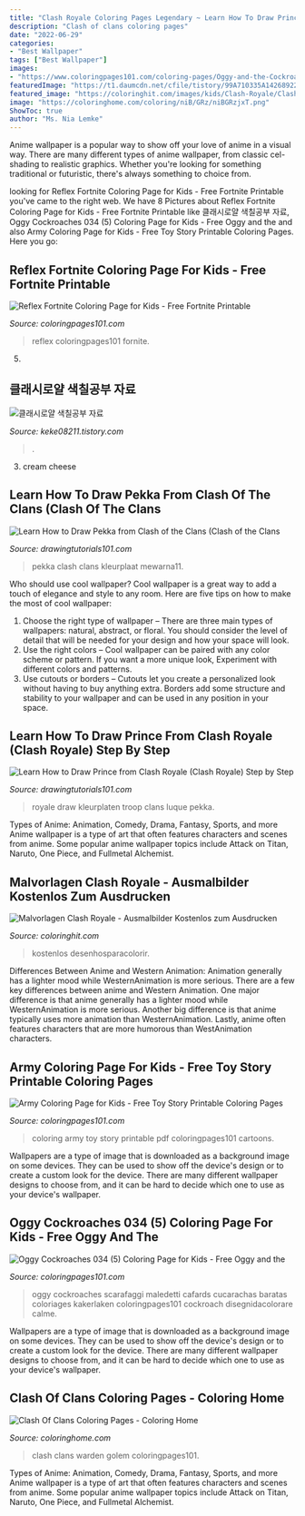 ```yaml
---
title: "Clash Royale Coloring Pages Legendary ~ Learn How To Draw Prince From Clash Royale (clash Royale) Step By Step"
description: "Clash of clans coloring pages"
date: "2022-06-29"
categories:
- "Best Wallpaper"
tags: ["Best Wallpaper"]
images:
- "https://www.coloringpages101.com/coloring-pages/Oggy-and-the-Cockroaches/oggycockroaches034_5_qgqmf.jpg"
featuredImage: "https://t1.daumcdn.net/cfile/tistory/99A710335A14268922"
featured_image: "https://coloringhit.com/images/kids/Clash-Royale/Clash-Royale-coloring-pages-7.jpg"
image: "https://coloringhome.com/coloring/niB/GRz/niBGRzjxT.png"
ShowToc: true
author: "Ms. Nia Lemke"
---
```



Anime wallpaper is a popular way to show off your love of anime in a visual way. There are many different types of anime wallpaper, from classic cel-shading to realistic graphics. Whether you're looking for something traditional or futuristic, there's always something to choice from.

	

		
looking for Reflex Fortnite Coloring Page for Kids - Free Fortnite Printable you've came to the right web. We have 8 Pictures about Reflex Fortnite Coloring Page for Kids - Free Fortnite Printable like 클래시로얄 색칠공부 자료, Oggy Cockroaches 034 (5) Coloring Page for Kids - Free Oggy and the and also Army Coloring Page for Kids - Free Toy Story Printable Coloring Pages. Here you go:
		
    
## Reflex Fortnite Coloring Page For Kids - Free Fortnite Printable

<img loading=lazy src="https://www.coloringpages101.com/coloring-pages/Video-Games/Fortnite/Reflex-Fortnite.png" onerror="this.onerror=null;this.src='https://tse3.mm.bing.net/th?id=OIP.uMjBDk7yGb5CBfZAmz1jbAHaJ_&amp;pid=15.1';" alt="Reflex Fortnite Coloring Page for Kids - Free Fortnite Printable">

_Source: coloringpages101.com_

>reflex coloringpages101 fornite. 

	

5.

    
## 클래시로얄 색칠공부 자료

<img loading=lazy src="https://t1.daumcdn.net/cfile/tistory/99A710335A14268922" onerror="this.onerror=null;this.src='https://tse4.mm.bing.net/th?id=OIP.SG0COsnjmGbH7Obn1H7QfwHaKZ&amp;pid=15.1';" alt="클래시로얄 색칠공부 자료">

_Source: keke08211.tistory.com_

>. 

	

3. cream cheese 

    
## Learn How To Draw Pekka From Clash Of The Clans (Clash Of The Clans

<img loading=lazy src="https://www.drawingtutorials101.com/drawing-tutorials/Video-Games/Clash-of-the-Clans/pekka/how-to-draw-Pekka-from-Clash-of-the-Clans-step-16.png" onerror="this.onerror=null;this.src='https://tse3.mm.bing.net/th?id=OIP.fq9iKhL-MxTGK6gPzRHIoQHaKc&amp;pid=15.1';" alt="Learn How to Draw Pekka from Clash of the Clans (Clash of the Clans">

_Source: drawingtutorials101.com_

>pekka clash clans kleurplaat mewarna11. 

	

Who should use cool wallpaper?
Cool wallpaper is a great way to add a touch of elegance and style to any room. Here are five tips on how to make the most of cool wallpaper: 
1) Choose the right type of wallpaper – There are three main types of wallpapers: natural, abstract, or floral. You should consider the level of detail that will be needed for your design and how your space will look. 
2) Use the right colors – Cool wallpaper can be paired with any color scheme or pattern. If you want a more unique look, Experiment with different colors and patterns. 
3) Use cutouts or borders – Cutouts let you create a personalized look without having to buy anything extra. Borders add some structure and stability to your wallpaper and can be used in any position in your space.

    
## Learn How To Draw Prince From Clash Royale (Clash Royale) Step By Step

<img loading=lazy src="https://www.drawingtutorials101.com/drawing-tutorials/Video-Games/Clash-Royale/prince/how-to-draw-Prince-from-Clash-Royale-step-13.png" onerror="this.onerror=null;this.src='https://tse4.mm.bing.net/th?id=OIP.H3qD22NJlSClTH-7XAJ3lgHaKZ&amp;pid=15.1';" alt="Learn How to Draw Prince from Clash Royale (Clash Royale) Step by Step">

_Source: drawingtutorials101.com_

>royale draw kleurplaten troop clans luque pekka. 

	

Types of Anime: Animation, Comedy, Drama, Fantasy, Sports, and more
Anime wallpaper is a type of art that often features characters and scenes from anime. Some popular anime wallpaper topics include Attack on Titan, Naruto, One Piece, and Fullmetal Alchemist.

    
## Malvorlagen Clash Royale - Ausmalbilder Kostenlos Zum Ausdrucken

<img loading=lazy src="https://coloringhit.com/images/kids/Clash-Royale/Clash-Royale-coloring-pages-7.jpg" onerror="this.onerror=null;this.src='https://tse3.mm.bing.net/th?id=OIP.e-BiRUS-6mYflnrrXw67dwHaJ4&amp;pid=15.1';" alt="Malvorlagen Clash Royale - Ausmalbilder Kostenlos zum Ausdrucken">

_Source: coloringhit.com_

>kostenlos desenhosparacolorir. 

	

Differences Between Anime and Western Animation: Animation generally has a lighter mood while WesternAnimation is more serious.
There are a few key differences between anime and Western Animation. One major difference is that anime generally has a lighter mood while WesternAnimation is more serious. Another big difference is that anime typically uses more animation than WesternAnimation. Lastly, anime often features characters that are more humorous than WestAnimation characters.

    
## Army Coloring Page For Kids - Free Toy Story Printable Coloring Pages

<img loading=lazy src="https://www.coloringpages101.com/coloring-pages/Toy-Story/army_ikswf.gif" onerror="this.onerror=null;this.src='https://tse2.mm.bing.net/th?id=OIP.dGbNOqaJfeyxXq42dok6nwHaJ7&amp;pid=15.1';" alt="Army Coloring Page for Kids - Free Toy Story Printable Coloring Pages">

_Source: coloringpages101.com_

>coloring army toy story printable pdf coloringpages101 cartoons. 

	

Wallpapers are a type of image that is downloaded as a background image on some devices. They can be used to show off the device's design or to create a custom look for the device. There are many different wallpaper designs to choose from, and it can be hard to decide which one to use as your device's wallpaper.

    
## Oggy Cockroaches 034 (5) Coloring Page For Kids - Free Oggy And The

<img loading=lazy src="https://www.coloringpages101.com/coloring-pages/Oggy-and-the-Cockroaches/oggycockroaches034_5_qgqmf.jpg" onerror="this.onerror=null;this.src='https://tse3.mm.bing.net/th?id=OIP.ognRgRIPZGNtWOiH3984eQHaJ9&amp;pid=15.1';" alt="Oggy Cockroaches 034 (5) Coloring Page for Kids - Free Oggy and the">

_Source: coloringpages101.com_

>oggy cockroaches scarafaggi maledetti cafards cucarachas baratas coloriages kakerlaken coloringpages101 cockroach disegnidacolorare calme. 

	

Wallpapers are a type of image that is downloaded as a background image on some devices. They can be used to show off the device's design or to create a custom look for the device. There are many different wallpaper designs to choose from, and it can be hard to decide which one to use as your device's wallpaper.

    
## Clash Of Clans Coloring Pages - Coloring Home

<img loading=lazy src="https://coloringhome.com/coloring/niB/GRz/niBGRzjxT.png" onerror="this.onerror=null;this.src='https://tse2.mm.bing.net/th?id=OIP.ZS040s8IFaTqhXqa84JauwHaJ7&amp;pid=15.1';" alt="Clash Of Clans Coloring Pages - Coloring Home">

_Source: coloringhome.com_

>clash clans warden golem coloringpages101. 

	

Types of Anime: Animation, Comedy, Drama, Fantasy, Sports, and more
Anime wallpaper is a type of art that often features characters and scenes from anime. Some popular anime wallpaper topics include Attack on Titan, Naruto, One Piece, and Fullmetal Alchemist.

